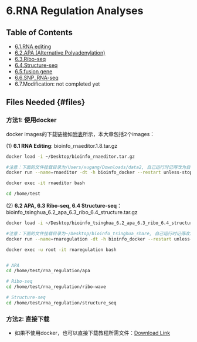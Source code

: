 # 6.RNA Regulation Analyses

## Table of Contents

* [6.1.RNA editing](rna_editing.md)
* [6.2.APA \(Alternative Polyadenylation\)](apa.md)
* [6.3.Ribo-seq](ribo_seq.md)
* [6.4.Structure-seq](structure_seq.md)
* [6.5.fusion gene](fusion_gene.md)
* [6.6.SNP_RNA-seq](SNP_RNA-seq.md)
* 6.7.Modification: not completed yet

## Files Needed {#files}

### 方法1: 使用docker

docker images的下载链接如[附表](../../appendix/appendix-iv.-teaching.md#teaching-docker)所示，本大章包括2个images：

(1) **6.1 RNA Editing**: bioinfo_rnaeditor.1.8.tar.gz


```bash
docker load -i ~/Desktop/bioinfo_rnaeditor.tar.gz

#注意：下面的文件挂载目录为/Users/xugang/Downloads/data2, 自己运行时记得改为自己新建的一个目录名称。
docker run --name=rnaeditor -dt -h bioinfo_docker --restart unless-stopped -v /Users/xugang/Downloads/data2:/data2 gangxu/rnaeditor:1.8

docker exec -it rnaeditor bash

cd /home/test
```


(2) **6.2 APA, 6.3 Ribo-seq, 6.4 Structure-seq**：bioinfo_tsinghua_6.2_apa_6.3_ribo_6.4_structure.tar.gz

```bash
docker load -i ~/Desktop/bioinfo_tsinghua_6.2_apa_6.3_ribo_6.4_structure.tar.gz

#注意：下面的文件挂载目录为~/Desktop/bioinfo_tsinghua_share, 自己运行时记得改为自己新建的一个目录名称。
docker run --name=rnaregulation -dt -h bioinfo_docker --restart unless-stopped -v ~/Desktop/bioinfo_tsinghua_share:/home/test/share gangxu/bioinfo_tsinghua_6.2_apa_6.3_ribo_6.4_structure:latest

docker exec -u root -it rnaregulation bash


# APA
cd /home/test/rna_regulation/apa

# Ribo-seq
cd /home/test/rna_regulation/ribo-wave

# Structure-seq
cd /home/test/rna_regulation/structure_seq
```


### 方法2: 直接下载

* 如果不使用docker，也可以直接下载教程所需文件：[Download Link](https://github.com/lulab/teaching_book/tree/master/files/PART_III/6.RNA_Regulation)

